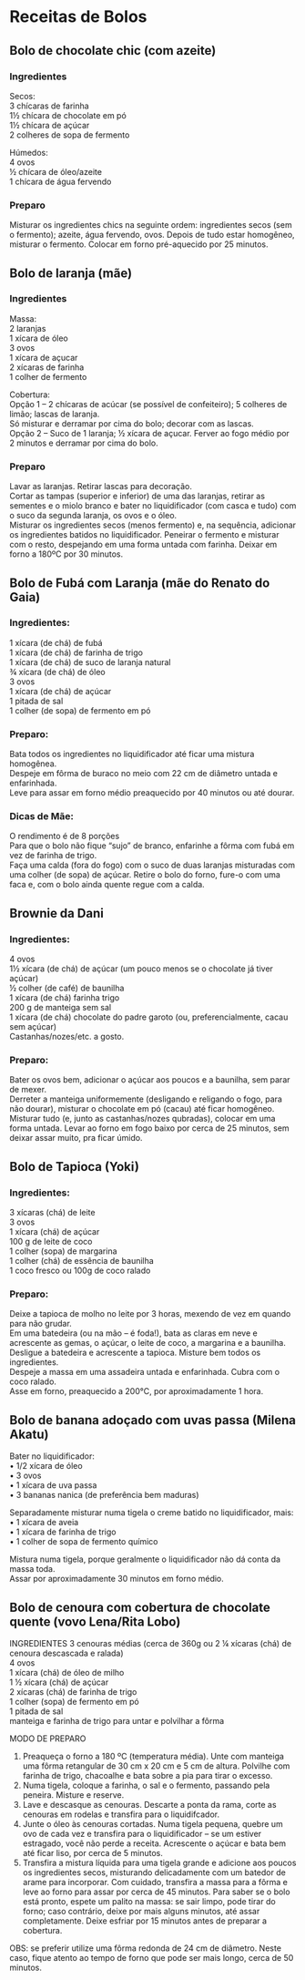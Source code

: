# Receitas de Bolos


## Bolo de chocolate chic (com azeite)


### Ingredientes

Secos:  
3 chícaras de farinha  
1½ chícara de chocolate em pó  
1½ chícara de açúcar  
2 colheres de sopa de fermento  

Húmedos:  
4 ovos  
½ chícara de óleo/azeite  
1 chícara de água fervendo  

### Preparo

Misturar os ingredientes chics na seguinte ordem: ingredientes secos (sem o fermento); azeite, água fervendo, ovos. 
Depois de tudo estar homogêneo, misturar o fermento. Colocar em forno pré-aquecido por 25 minutos.



## Bolo de laranja (mãe)


### Ingredientes

Massa:  
2 laranjas  
1 xícara de óleo  
3 ovos  
1 xícara de açucar  
2 xícaras de farinha  
1 colher de fermento  

Cobertura:  
Opção 1 – 2 chícaras de acúcar (se possível de confeiteiro); 5 colheres de limão; lascas de laranja.  
Só misturar e derramar por cima do bolo; decorar com as lascas.  
Opção 2 – Suco de 1 laranja; ½ xícara de açucar. Ferver ao fogo médio por 2 minutos e derramar por cima do bolo.

### Preparo

Lavar as laranjas. Retirar lascas para decoração.   
Cortar as tampas (superior e inferior) de uma das laranjas, retirar as sementes e o miolo branco e bater no liquidificador (com casca e tudo) com o suco da segunda laranja, os ovos e o óleo.  
Misturar os ingredientes secos (menos fermento) e, na sequência, adicionar os ingredientes batidos no liquidificador. Peneirar o fermento e misturar com o resto, despejando em uma forma untada com farinha. Deixar em forno a 180ºC por 30 minutos.


## Bolo de Fubá com Laranja (mãe do Renato do Gaia)


### Ingredientes:  
1 xícara (de chá) de fubá  
1 xícara (de chá) de farinha de trigo  
1 xícara (de chá) de suco de laranja natural  
¾ xícara (de chá) de óleo  
3 ovos  
1 xícara (de chá) de açúcar   
1 pitada de sal  
1 colher (de sopa) de fermento em pó  

### Preparo:  

Bata todos os ingredientes no liquidificador até ficar uma mistura homogênea.  
Despeje em fôrma de buraco no meio com 22 cm de diâmetro untada e enfarinhada.  
Leve para assar em forno médio preaquecido por 40 minutos ou até dourar.

### Dicas de Mãe:

O rendimento é de 8 porções  
Para que o bolo não fique “sujo” de branco, enfarinhe a fôrma com fubá em vez de farinha de trigo.  
Faça uma calda (fora do fogo) com o suco de duas laranjas misturadas com uma colher (de sopa) de açúcar. Retire o bolo do forno, fure-o com uma faca e, com o bolo ainda quente regue com a calda.


## Brownie da Dani

### Ingredientes:

4 ovos  
1½  xícara (de chá) de açúcar (um pouco menos se o chocolate já tiver açúcar)  
½ colher (de café) de baunilha  
1 xícara (de chá) farinha trigo  
200 g de manteiga sem sal  
1 xícara (de chá) chocolate do padre garoto (ou, preferencialmente, cacau sem açúcar)  
Castanhas/nozes/etc. a gosto.  

### Preparo:

Bater os ovos bem, adicionar o açúcar aos poucos e a baunilha, sem parar de mexer.  
Derreter a manteiga uniformemente (desligando e religando o fogo, para não dourar), misturar o chocolate em pó (cacau) até ficar homogêneo. Misturar tudo (e, junto as castanhas/nozes qubradas), colocar em uma forma untada. Levar ao forno em fogo baixo por cerca de 25 minutos, sem deixar assar muito, pra ficar úmido.


## Bolo de Tapioca (Yoki)

### Ingredientes:

3 xícaras (chá) de leite  
3 ovos  
1 xícara (chá) de açúcar  
100 g de leite de coco  
1 colher (sopa) de margarina  
1 colher (chá) de essência de baunilha  
1 coco fresco ou 100g de coco ralado 

### Preparo:

Deixe a tapioca de molho no leite por 3 horas, mexendo de vez em quando para não grudar.  
Em uma batedeira (ou na mão – é foda!), bata as claras em neve e acrescente as gemas, o açúcar, o leite de coco, a margarina e a baunilha.  
Desligue a batedeira e acrescente a tapioca. Misture bem todos os ingredientes.  
Despeje a massa em uma assadeira untada e enfarinhada. Cubra com o coco ralado.  
Asse em forno, preaquecido a 200°C, por aproximadamente 1 hora.

## Bolo de banana adoçado com uvas passa (Milena Akatu)

Bater no liquidificador:  
    • 1/2 xícara de óleo  
    • 3 ovos  
    • 1 xícara de uva passa  
    • 3 bananas nanica (de preferência bem maduras)

Separadamente misturar numa tigela o creme batido no liquidificador, mais:  
    • 1 xícara de aveia  
    • 1 xícara de farinha de trigo  
    • 1 colher de sopa de fermento químico  

Mistura numa tigela, porque geralmente o liquidificador não dá conta da massa toda.  
Assar por aproximadamente 30 minutos em forno médio.

## Bolo de cenoura com cobertura de chocolate quente (vovo Lena/Rita Lobo)

INGREDIENTES
3 cenouras médias (cerca de 360g ou 2 ¼ xícaras (chá) de cenoura descascada e ralada)  
4 ovos  
1 xícara (chá) de óleo de milho  
1 ½ xícara (chá) de açúcar  
2 xícaras (chá) de farinha de trigo  
1 colher (sopa) de fermento em pó  
1 pitada de sal  
manteiga e farinha de trigo para untar e polvilhar a fôrma  

MODO DE PREPARO

1. Preaqueça o forno a 180 ºC (temperatura média). Unte com manteiga uma fôrma retangular de 30 cm x 20 cm e 5 cm de altura. Polvilhe com farinha de trigo, chacoalhe e bata sobre a pia para tirar o excesso.  
2. Numa tigela, coloque a farinha, o sal e o fermento, passando pela peneira. Misture e reserve. 
3. Lave e descasque as cenouras. Descarte a ponta da rama, corte as cenouras em rodelas e transfira para o liquidifcador. 
4. Junte o óleo às cenouras cortadas. Numa tigela pequena, quebre um ovo de cada vez e transfira para o liquidificador – se um estiver estragado, você não perde a receita. Acrescente o açúcar e bata bem até ficar liso, por cerca de 5 minutos. 
5. Transfira a mistura líquida para uma tigela grande e adicione aos poucos os ingredientes secos, misturando delicadamente com um batedor de arame para incorporar.
Com cuidado, transfira a massa para a fôrma e leve ao forno para assar por cerca de 45 minutos. Para saber se o bolo está pronto, espete um palito na massa: se sair limpo, pode tirar do forno; caso contrário, deixe por mais alguns minutos, até assar completamente. Deixe esfriar por 15 minutos antes de preparar a cobertura.

OBS: se preferir utilize uma fôrma redonda de 24 cm de diâmetro. Neste caso, fique atento ao tempo de forno que pode ser mais longo, cerca de 50 minutos.


